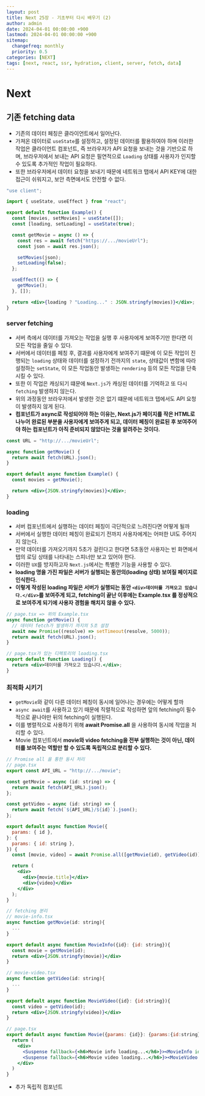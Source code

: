 ```yaml
---
layout: post
title: Next 25장 - 기초부터 다시 배우기 (2)
author: admin
date: 2024-04-01 00:00:00 +900
lastmod: 2024-04-01 00:00:00 +900
sitemap:
  changefreq: monthly
  priority: 0.5
categories: [NEXT]
tags: [next, react, ssr, hydration, client, server, fetch, data]
---
```


# Next

## 기존 fetching data

- 기존의 데이터 페칭은 클라이언트에서 일어난다.
- 가져온 데이터로 `useState`를 설정하고, 설정된 데이터를 활용하여야 하며 이러한 작업은 클라이언트 컴포넌트, 즉 브라우저가 API 요청을 보내는 것을 기반으로 하며, 브라우저에서 보내는 API 요청은 필연적으로 `Loading` 상태를 사용자가 인지할 수 있도록 추가적인 작업이 필요하다.
- 또한 브라우저에서 데이터 요청을 보내기 때문에 네트워크 탭에서 API KEY에 대한 접근이 쉬워지고, 보안 측면에서도 안전할 수 없다.

```jsx
"use client";

import { useState, useEffect } from "react";

export default function Example() {
  const [movies, setMovies] = useState([]);
  const [loading, setLoading] = useState(true);

  const getMovie = async () => {
    const res = await fetch("https://.../movieUrl");
    const json = await res.json();

    setMovies(json);
    setLoading(false);
  };

  useEffect(() => {
    getMovie();
  }, []);

  return <div>{loading ? "Loading..." : JSON.stringfy(movies)}</div>;
}
```

### server fetching

- 서버 측에서 데이터를 가져오는 작업을 실행 후 사용자에게 보여주기만 한다면 이 모든 작업을 줄일 수 있다.
- 서버에서 데이터를 페칭 후, 결과를 사용자에게 보여주기 떄문에 이 모든 작업이 진행되는 `loading` 상태와 데이터를 설정하기 전까지의 `state`, 상태값이 변함에 따라 설정하는 `setState`, 이 모든 작업동안 발생하는 `rendering` 등의 모든 작업을 단축시킬 수 있다.
- 또한 이 작업은 캐싱되기 떄문에 `Next.js`가 캐싱된 데이터를 기억하고 또 다시 `fetching` 발생하지 않는다.
- 위의 과정동안 브라우저에서 발생한 것은 없기 떄문에 네트워크 탭에서도 API 요청이 발생하지 않게 된다.
- **컴포넌트가 async로 작성되어야 하는 이유는, Next.js가 페이지를 작은 HTML로 나누어 완료된 부분을 사용자에게 보여주게 되고, 데이터 페칭이 완료된 후 보여주어야 하는 컴포넌트가 아직 준비되지 않았다는 것을 알려주는 것이다.**

```jsx
const URL = "http://.../movieUrl";

async function getMovie() {
  return await fetch(URL).json();
}

export default async function Example() {
  const movies = getMovie();

  return <div>{JSON.stringfy(movies)}</div>;
}
```

### loading

- 서버 컴포넌트에서 실행하는 데이터 페칭이 극단적으로 느려진다면 어떻게 될까
- 서버에서 실행한 데이터 페칭이 완료되기 전까지 사용자에게는 어떠한 UI도 주어지지 않는다.
- 만약 데이터를 가져오기까지 5초가 걸린다고 한다면 5초동안 사용자는 빈 화면에서 탭의 로딩 상태를 나타내는 스피너만 보고 있어야 한다.
- 이러한 `UX`를 방지하고자 `Next.js`에서는 특별한 기능을 사용할 수 있다.
- **loading 명을 가진 파일은 서버가 실행되는 동안의(loading 상태) 보여질 페이지로 인식한다.**
- **이렇게 작성된 loading 파일은 서버가 실행되는 동안 `<div>데이터를 가져오고 있습니다.</div>`를 보여주게 되고, fetching이 끝난 이후에는 Example.tsx 를 정상적으로 보여주게 되기에 사용자 경험을 해치지 않을 수 있다.**

```jsx
// page.tsx => 위의 Example.tsx
async function getMovie() {
  // 데이터 fetch가 발생하기 까지의 5초 설정
  await new Promise((resolve) => setTimeout(resolve, 5000));
  return await fetch(URL).json();
}

// page.tsx가 있는 디렉토리의 loading.tsx
export default function Loading() {
  return <div>데이터를 가져오고 있습니다.</div>;
}
```

### 최적화 시키기

- `getMovie`와 같이 다른 데이터 페칭이 동시에 일어나는 경우에는 어떻게 할까
- `async await`를 사용하고 있기 때문에 직렬적으로 작성하면 앞의 fetching이 필수적으로 끝나야만 뒤의 fetching이 실행된다.
- 이를 병렬적으로 사용하기 위해 **await Promise.all** 을 사용하여 동시에 작업을 처리할 수 있다.
- Movie 컴포넌트에서 **movie와 video fetching을 전부 실행하는 것이 아닌, 데이터를 보여주는 역할만 할 수 있도록 독립적으로 분리할 수 있다.**

```jsx
// Promise all 을 통한 동시 처리
// page.tsx
export const API_URL = "http://.../movie";

const getMovie = async (id: string) => {
  return await fetch(API_URL).json();
};

const getVideo = async (id: string) => {
  return await fetch(`${API_URL}/${id}`).json();
};

export default async function Movie({
  params: { id },
}: {
  params: { id: string },
}) {
  const [movie, video] = await Promise.all([getMovie(id), getVideo(id)]);

  return (
    <div>
      <div>{movie.title}</div>
      <div>{video}</div>
    </div>
  );
}
```

```jsx
// fetching 분리
// movie-info.tsx
async function getMovie(id: string){
  ...
}

export default async function MovieInfo({id}: {id: string}){
  const movie = getMovie(id);
  return <div>{JSON.stringfy(movie)}</div>
}

// movie-video.tsx
async function getVideo(id: string){
  ...
}

export default async function MovieVideo({id}: {id:string}){
  const video = getVideo(id);
  return <div>{JSON.stringfy(video)}</div>
}

// page.tsx
export default async function Movie({params: {id}}: {params:{id:string}}){
  return (
    <div>
      <Suspense fallback={<h6>Movie info loading...</h6>}><MovieInfo id={id}/></Suspense>
      <Suspense fallback={<h6>Movie video loading...</h6>}><MovieVideo id={id}/></Suspense>
    </div>
  )
}
```

- 추가 독립적 컴포넌트
